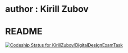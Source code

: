# author : Kirill Zubov #
# README #


[ ![Codeship Status for KirillZubov/DigitalDesignExamTask](https://app.codeship.com/projects/cd4b0530-e7ca-0134-f2e3-1ea33b163dd4/status?branch=master)](https://app.codeship.com/projects/207217)
